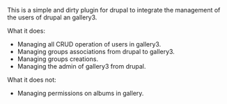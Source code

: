 This is a simple and dirty plugin for drupal to integrate the management of the users of drupal an gallery3.


What it does:
- Managing all CRUD operation of users in gallery3.
- Managing groups associations from drupal to gallery3.
- Managing groups creations.
- Managing the admin of gallery3 from drupal.

What it does not:
- Managing permissions on albums in gallery.


